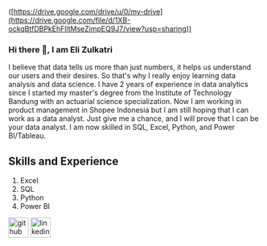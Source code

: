 ([https://drive.google.com/drive/u/0/my-drive](https://drive.google.com/file/d/1XB-ockqBtfDBPkEhFlltMseZjmpEQ9J7/view?usp=sharing))

### Hi there 👋, I am Eli Zulkatri
I believe that data tells us more than just numbers, it helps us understand our users and their desires. So that's why I really enjoy learning data analysis and data science. I have 2 years of experience in data analytics since I started my master's degree from the Institute of Technology Bandung with an actuarial science specialization. Now I am working in product management in Shopee Indonesia but I am still hoping that I can work as a data analyst. Just give me a chance, and I will prove that I can be your data analyst. I am now skilled in SQL, Excel, Python, and Power BI/Tableau.  

## Skills and Experience
1. Excel
2. SQL
3. Python
4. Power BI

[<img src='https://cdn.jsdelivr.net/npm/simple-icons@3.0.1/icons/github.svg' alt='github' height='40'>](https://github.com/elizulkatri)  [<img src='https://cdn.jsdelivr.net/npm/simple-icons@3.0.1/icons/linkedin.svg' alt='linkedin' height='40'>](https://www.linkedin.com/in/www.linkedin.com/in/eli-zulkatri/)  

